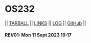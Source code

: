 # OS232
|| [TARBALL](https://os.vlsm.org/Log/nandapratama21.tar.bz2.txt) || [LINKS](LINKS/) || [LOG](TXT/mylog.txt) || [GitHub](https://github.com/nandapratama21/os232/) ||

#### REV01: Mon 11 Sept 2023 19:17
